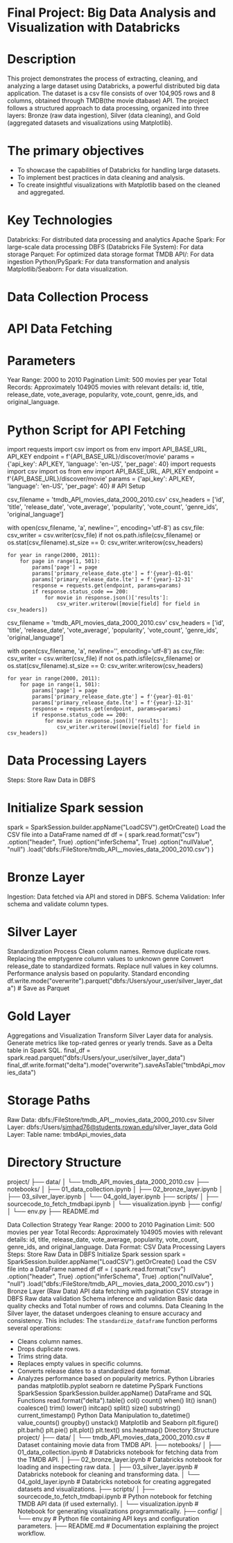 # Final Project: Big Data Analysis and Visualization with Databricks
# Description
This project demonstrates the process of extracting, cleaning, and analyzing a large dataset using Databricks, a powerful distributed big data application. The dataset is a csv file consists of over 104,905 rows and 8 columns, obtained through TMDB(the movie dtabase) API. The project follows a structured approach to data processing, organized into three layers: Bronze (raw data ingestion), Silver (data cleaning), and Gold (aggregated datasets and visualizations using Matplotlib).
# The primary objectives
- To showcase the capabilities of Databricks for handling large datasets.
- To implement best practices in data cleaning and analysis.
- To create insightful visualizations with Matplotlib based on the cleaned and aggregated.
# Key Technologies
Databricks: For distributed data processing and analytics
Apache Spark: For large-scale data processing
DBFS (Databricks File System): For data storage
Parquet: For optimized data storage format
TMDB API/: For data ingestion
Python/PySpark: For data transformation and analysis
Matplotlib/Seaborn: For data visualization.
# Data Collection Process
# API Data Fetching
# Parameters
Year Range: 2000 to 2010
Pagination Limit: 500 movies per year
Total Records: Approximately 104905 movies with  relevant details: id, title, release_date, vote_average, popularity, vote_count, genre_ids, and original_language.
# Python Script for API Fetching
import requests
import csv
import os
from env import API_BASE_URL, API_KEY
endpoint = f'{API_BASE_URL}/discover/movie'
params = {'api_key': API_KEY, 'language': 'en-US', 'per_page': 40} import requests
import csv
import os
from env import API_BASE_URL, API_KEY
endpoint = f'{API_BASE_URL}/discover/movie'
params = {'api_key': API_KEY, 'language': 'en-US', 'per_page': 40} # API Setup

csv_filename = 'tmdb_API_movies_data_2000_2010.csv'
csv_headers = ['id', 'title', 'release_date', 'vote_average', 'popularity', 'vote_count', 'genre_ids', 'original_language']

with open(csv_filename, 'a', newline='', encoding='utf-8') as csv_file:
    csv_writer = csv.writer(csv_file)
    if not os.path.isfile(csv_filename) or os.stat(csv_filename).st_size == 0:
        csv_writer.writerow(csv_headers)

    for year in range(2000, 2011):
        for page in range(1, 501):
            params['page'] = page
            params['primary_release_date.gte'] = f'{year}-01-01'
            params['primary_release_date.lte'] = f'{year}-12-31'
            response = requests.get(endpoint, params=params)
            if response.status_code == 200:
                for movie in response.json()['results']:
                    csv_writer.writerow([movie[field] for field in csv_headers])


csv_filename = 'tmdb_API_movies_data_2000_2010.csv'
csv_headers = ['id', 'title', 'release_date', 'vote_average', 'popularity', 'vote_count', 'genre_ids', 'original_language']

with open(csv_filename, 'a', newline='', encoding='utf-8') as csv_file:
    csv_writer = csv.writer(csv_file)
    if not os.path.isfile(csv_filename) or os.stat(csv_filename).st_size == 0:
        csv_writer.writerow(csv_headers)

    for year in range(2000, 2011):
        for page in range(1, 501):
            params['page'] = page
            params['primary_release_date.gte'] = f'{year}-01-01'
            params['primary_release_date.lte'] = f'{year}-12-31'
            response = requests.get(endpoint, params=params)
            if response.status_code == 200:
                for movie in response.json()['results']:
                    csv_writer.writerow([movie[field] for field in csv_headers])
# Data Processing Layers
Steps:
Store Raw Data in DBFS
# Initialize Spark session
spark = SparkSession.builder.appName("LoadCSV").getOrCreate()
Load the CSV file into a DataFrame named df
df = (
spark.read.format("csv")
.option("header", True)
.option("inferSchema", True)
.option("nullValue", "null")
.load("dbfs:/FileStore/tmdb_API__movies_data_2000_2010.csv")
)
# Bronze Layer
Ingestion: Data fetched via API and stored in DBFS.
Schema Validation: Infer schema and validate column types.
# Silver Layer
Standardization Process
Clean column names.
Remove duplicate rows.
Replacing the emptygenre column values to unknown genre
Convert release_date to standardized formats.
Replace null values in key columns.
Performance analysis based on popularity.
Standard enconding
df.write.mode("overwrite").parquet("dbfs:/Users/your_user/silver_layer_data") # Save as Parquet
# Gold Layer
Aggregations and Visualization
Transform Silver Layer data for analysis.
Generate metrics like top-rated genres or yearly trends.
Save as a Delta table in Spark SQL.
final_df = spark.read.parquet("dbfs:/Users/your_user/silver_layer_data")
final_df.write.format("delta").mode("overwrite").saveAsTable("tmbdApi_movies_data")
# Storage Paths
Raw Data: dbfs:/FileStore/tmdb_API__movies_data_2000_2010.csv
Silver Layer: dbfs:/Users/simhad76@students.rowan.edu/silver_layer_data
Gold Layer: Table name: tmbdApi_movies_data
# Directory Structure
project/
├── data/
│   └── tmdb_API_movies_data_2000_2010.csv
├── notebooks/
│   ├── 01_data_collection.ipynb
│   ├── 02_bronze_layer.ipynb
│   ├── 03_silver_layer.ipynb
│   └── 04_gold_layer.ipynb
├── scripts/
│   ├── sourcecode_to_fetch_tmdbapi.ipynb
│   └── visualization.ipynb
├── config/
│   └── env.py
├── README.md











Data Collection Strategy
Year Range: 2000 to 2010
Pagination Limit: 500 movies per year
Total Records: Approximately 104905 movies with  relevant details: id, title, release_date, vote_average, popularity, vote_count, genre_ids, and original_language.
Data Format: CSV
Data Processing Layers
Steps:
Store Raw Data in DBFS
Initialize Spark session
spark = SparkSession.builder.appName("LoadCSV").getOrCreate()
Load the CSV file into a DataFrame named df
df = (
spark.read.format("csv")
.option("header", True)
.option("inferSchema", True)
.option("nullValue", "null")
.load("dbfs:/FileStore/tmdb_API__movies_data_2000_2010.csv")
)
Bronze Layer (Raw Data)
API data fetching with pagination
CSV storage in DBFS
Raw data validation
Schema inference and validation
Basic data quality checks and Total number of rows and columns.
Data Cleaning
In the Silver layer, the dataset undergoes cleaning to ensure accuracy and consistency. This includes:
The `standardize_dataframe` function performs several operations:
   - Cleans column names.
   - Drops duplicate rows.
   - Trims string data.
   - Replaces empty values in specific columns.
   - Converts release dates to a standardized date format.
   - Analyzes performance based on popularity metrics.
Python Libraries
pandas
matplotlib.pyplot 
seaborn
re
datetime
PySpark Functions
SparkSession
SparkSession.builder.appName() 
DataFrame and SQL Functions
read.format("delta").table() 
col()
count()
when()
lit()
isnan()
coalesce()
trim()
lower()
initcap()
split()
size()
substring()
current_timestamp()
Python Data Manipulation
to_datetime()
value_counts()
groupby()
unstack()
Matplotlib and Seaborn
plt.figure()
plt.barh()
plt.pie()
plt.plot()
plt.text()
sns.heatmap()
Directory Structure
project/
├── data/
│   └── tmdb_API_movies_data_2000_2010.csv      # Dataset containing movie data from TMDB API.
├── notebooks/
│   ├── 01_data_collection.ipynb               # Databricks notebook for fetching data from the TMDB API.
│   ├── 02_bronze_layer.ipynb                  # Databricks notebook for loading and inspecting raw data.
│   ├── 03_silver_layer.ipynb                  # Databricks notebook for cleaning and transforming data.
│   └── 04_gold_layer.ipynb                    # Databricks notebook for creating aggregated datasets and visualizations.
├── scripts/
│   ├── sourcecode_to_fetch_tmdbapi.ipynb      # Python notebook for fetching TMDB API data (if used externally).
│   └── visualization.ipynb                   # Notebook for generating visualizations programmatically.
├── config/
│   └── env.py                                 # Python file containing API keys and configuration parameters.
├── README.md                                  # Documentation explaining the project workflow.

